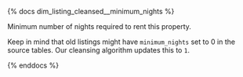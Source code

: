 {% docs dim_listing_cleansed__minimum_nights %}

Minimum number of nights required to rent this property. 


Keep in mind that old listings might have `minimum_nights` set to 0 in the source tables. Our cleansing algorithm updates this to `1`.


{% enddocs %}
